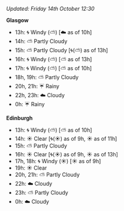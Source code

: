 *Updated: Friday 14th October 12:30*

**Glasgow**

* 13h: :cyclone: Windy (:partly_sunny:) [:cloud: as of 10h]
* 14h: :partly_sunny: Partly Cloudy
* 15h: :partly_sunny: Partly Cloudy [:cyclone:(:partly_sunny:) as of 13h]
* 16h: :cyclone: Windy (:partly_sunny:) [:partly_sunny: as of 13h]
* 17h: :cyclone: Windy (:partly_sunny:) [:partly_sunny: as of 10h]
* 18h, 19h: :partly_sunny: Partly Cloudy
* 20h, 21h: :umbrella: Rainy
* 22h, 23h: :cloud: Cloudy
* 0h: :umbrella: Rainy

**Edinburgh**

* 13h: :cyclone: Windy (:partly_sunny:) [:partly_sunny: as of 10h]
* 14h: :sunny: Clear [:cyclone:(:sunny:) as of 9h, :sunny: as of 11h]
* 15h: :partly_sunny: Partly Cloudy
* 16h: :sunny: Clear [:cyclone:(:sunny:) as of 9h, :sunny: as of 13h]
* 17h, 18h: :cyclone: Windy (:sunny:) [:sunny: as of 9h]
* 19h: :sunny: Clear
* 20h, 21h: :partly_sunny: Partly Cloudy
* 22h: :cloud: Cloudy
* 23h: :partly_sunny: Partly Cloudy
* 0h: :cloud: Cloudy

